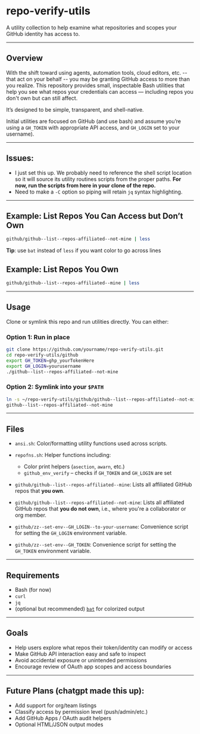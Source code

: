 # repo-verify-utils
A utility collection to help examine what repositories and scopes your GitHub identity has access to.

---

## Overview

With the shift toward using agents, automation tools, cloud editors, etc. --
that act on your behalf -- you may be granting GitHub access to more than you
realize. This repository provides small, inspectable Bash utilities that help
you see what repos your credentials can access — including repos you don't own
but can still affect.

It’s designed to be simple, transparent, and shell-native.

Initial utilities are focused on GitHub (and use bash) and assume you’re using
a `GH_TOKEN` with appropriate API access, and `GH_LOGIN` set to
your username).

---

## Issues:
 - I just set this up. We probably need to reference the shell script location
   so it will source its utility routines scripts from the proper paths. **For
   now, run the scripts from here in your clone of the repo.**
 - Need to make a `-C` option so piping will retain `jq` syntax highlighting.

---

## Example: List Repos You Can Access but Don’t Own

```bash
github/github--list--repos-affiliated--not-mine | less
```

**Tip**: use `bat` instead of `less` if you want color to go across lines

## Example: List Repos You Own

```bash
github/github--list--repos-affiliated--mine | less
```

---

## Usage

Clone or symlink this repo and run utilities directly. You can either:

### Option 1: Run in place
```bash
git clone https://github.com/yourname/repo-verify-utils.git
cd repo-verify-utils/github
export GH_TOKEN=ghp_yourTokenHere
export GH_LOGIN=yourusername
./github--list--repos-affiliated--not-mine
```

### Option 2: Symlink into your `$PATH`
```bash
ln -s ~/repo-verify-utils/github/github--list--repos-affiliated--not-mine ~/bin/
github--list--repos-affiliated--not-mine
```

---

## Files

* `ansi.sh`:
 Color/formatting utility functions used across scripts.

* `repofns.sh`: Helper functions including:
  - Color print helpers (`asection`, `awarn`, etc.)
  - `github_env_verify` – checks if `GH_TOKEN` and `GH_LOGIN` are set

* `github/github--list--repos-affiliated--mine`:
 Lists all affiliated GitHub repos that **you own**.

* `github/github--list--repos-affiliated--not-mine`:
 Lists all affiliated GitHub repos that **you do not own**, i.e., where you're
 a collaborator or org member.

* `github/zz--set-env--GH_LOGIN--to-your-username`:
 Convenience script for setting the `GH_LOGIN` environment variable.

* `github/zz--set-env--GH_TOKEN`:
 Convenience script for setting the `GH_TOKEN` environment variable.

---

## Requirements

* Bash (for now)
* `curl`
* `jq`
* (optional but recommended) [`bat`](https://github.com/sharkdp/bat) for colorized output

---

## Goals

* Help users explore what repos their token/identity can modify or access
* Make GitHub API interaction easy and safe to inspect
* Avoid accidental exposure or unintended permissions
* Encourage review of OAuth app scopes and access boundaries

---

## Future Plans (chatgpt made this up):

* Add support for org/team listings
* Classify access by permission level (push/admin/etc.)
* Add GitHub Apps / OAuth audit helpers
* Optional HTML/JSON output modes
